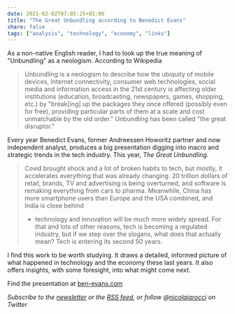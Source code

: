 ```yaml
---
date: 2021-02-02T07:05:25+01:00
title: "The Great Unbundling according to Benedict Evans"
share: false
tags: ["analysis", "technology", "economy", "links"]
---
```


As a non-native English reader, I had to look up the true meaning of
"Unbundling" as a neologism. According to Wikipedia

> Unbundling is a neologism to describe how the ubiquity of mobile devices,
> Internet connectivity, consumer web technologies, social media and
> information access in the 21st century is affecting older institutions
> (education, broadcasting, newspapers, games, shopping, etc.) by "break[ing]
> up the packages they once offered (possibly even for free), providing
> particular parts of them at a scale and cost unmatchable by the old
> order." Unbundling has been called "the great disruptor." 

Every year Benedict Evans, former Andreessen Howoritz partner and now
independent analyst, produces a big presentation digging into macro and
strategic trends in the tech industry. This year, *The Great Unbundling*.

> Covid brought shock and a lot of broken habits to tech, but mostly, it
> accelerates everything that was already changing. 20 trillion dollars of
> retail, brands, TV and advertising is being overturned, and software is
> remaking everything from cars to pharma. Meanwhile, China has more smartphone
> users than Europe and the USA combined, and India is close behind
> - technology and innovation will be much more widely spread. For that and
> lots of other reasons, tech is becoming a regulated industry, but if we step
> over the slogans, what does that actually mean? Tech is entering its second
> 50 years.

I find this work to be worth studying. It draws a detailed, informed picture of
what happened in technology and the economy these last years. It also offers
insights, with some foresight, into what might come next.

Find the presentation at [ben-evans.com][1]

*Subscribe to the [newsletter][nl] or the [RSS feed][rss], or follow @[nicolaiarocci][tw] on Twitter*

 [1]: https://www.ben-evans.com/presentations
 [rss]: https://nicolaiarocci.com/index.xml
 [tw]: http://twitter.com/nicolaiarocci
 [nl]: https://nicolaiarocci.substack.com
